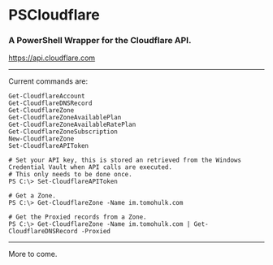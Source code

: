 # PSCloudflare #
### A PowerShell Wrapper for the Cloudflare API. ###
https://api.cloudflare.com

---

Current commands are:
```
Get-CloudflareAccount
Get-CloudflareDNSRecord
Get-CloudflareZone
Get-CloudflareZoneAvailablePlan
Get-CloudflareZoneAvailableRatePlan
Get-CloudflareZoneSubscription
New-CloudflareZone
Set-CloudflareAPIToken
```

```
# Set your API key, this is stored an retrieved from the Windows Credential Vault when API calls are executed.
# This only needs to be done once.
PS C:\> Set-CloudflareAPIToken

# Get a Zone.
PS C:\> Get-CloudflareZone -Name im.tomohulk.com

# Get the Proxied records from a Zone.
PS C:\> Get-CloudflareZone -Name im.tomohulk.com | Get-CloudflareDNSRecord -Proxied
```

---

More to come.
